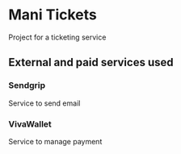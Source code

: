 # Mani Tickets
Project for a ticketing service

## External and paid services used
### Sendgrip
Service to send email
### VivaWallet
Service to manage payment